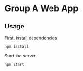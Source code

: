 # Group A Web App

## Usage

First, install dependencies
```
npm install
```

Start the server
```
npm start
```